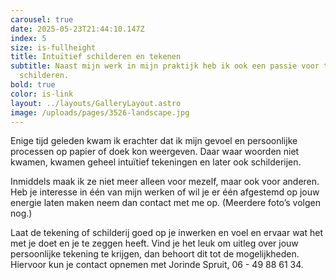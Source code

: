 ```yaml
---
carousel: true
date: 2025-05-23T21:44:10.147Z
index: 5
size: is-fullheight
title: Intuïtief schilderen en tekenen
subtitle: Naast mijn werk in mijn praktijk heb ik ook een passie voor tekenen en
  schilderen.
bold: true
color: is-link
layout: ../layouts/GalleryLayout.astro
image: /uploads/pages/3526-landscape.jpg
---
```

Enige tijd geleden kwam ik erachter dat ik mijn gevoel en persoonlijke processen op papier of doek kon weergeven. Daar waar woorden niet kwamen, kwamen geheel intuïtief tekeningen en later ook schilderijen.

Inmiddels maak ik ze niet meer alleen voor mezelf, maar ook voor anderen. Heb je interesse in één van mijn werken of wil je er één afgestemd op jouw energie laten maken neem dan contact met me op. (Meerdere foto’s volgen nog.)

Laat de tekening of schilderij goed op je inwerken en voel en ervaar wat het met je doet en je te zeggen heeft. Vind je het leuk om uitleg over jouw persoonlijke tekening te krijgen, dan behoort dit tot de mogelijkheden. Hiervoor kun je contact opnemen met Jorinde Spruit, 06 - 49 88 61 34.
